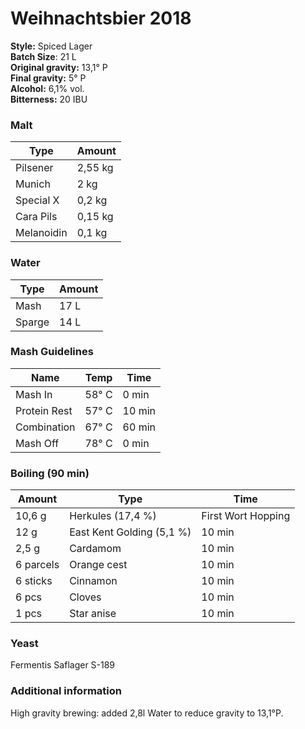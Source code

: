 # Weihnachtsbier 2018

**Style:** Spiced Lager  
**Batch Size**: 21 L  
**Original gravity:** 13,1° P  
**Final gravity:** 5° P  
**Alcohol:** 6,1% vol.  
**Bitterness:** 20 IBU  

### Malt

| Type       | Amount  |
| ---------- | ------- |
| Pilsener   | 2,55 kg |
| Munich     | 2 kg    |
| Special X  | 0,2 kg  |
| Cara Pils  | 0,15 kg |
| Melanoidin | 0,1 kg  |

### Water

| Type   | Amount |
| ------ | ------ |
| Mash   | 17 L   |
| Sparge | 14 L   |

### Mash Guidelines 

| Name         | Temp  | Time   |
| ------------ | ----- | ------ |
| Mash In      | 58° C | 0 min  |
| Protein Rest | 57° C | 10 min |
| Combination  | 67° C | 60 min |
| Mash Off     | 78° C | 0 min  |

### Boiling (90 min)

| Amount    | Type                      | Time               |
| --------- | ------------------------- | ------------------ |
| 10,6 g    | Herkules (17,4 %)         | First Wort Hopping |
| 12 g      | East Kent Golding (5,1 %) | 10 min             |
| 2,5 g     | Cardamom                  | 10 min             |
| 6 parcels | Orange cest               | 10 min             |
| 6 sticks  | Cinnamon                  | 10 min             |
| 6 pcs     | Cloves                    | 10 min             |
| 1 pcs     | Star anise                | 10 min             |

### Yeast

Fermentis Saflager S-189

### Additional information

High gravity brewing: added 2,8l Water to reduce gravity to 13,1°P.

